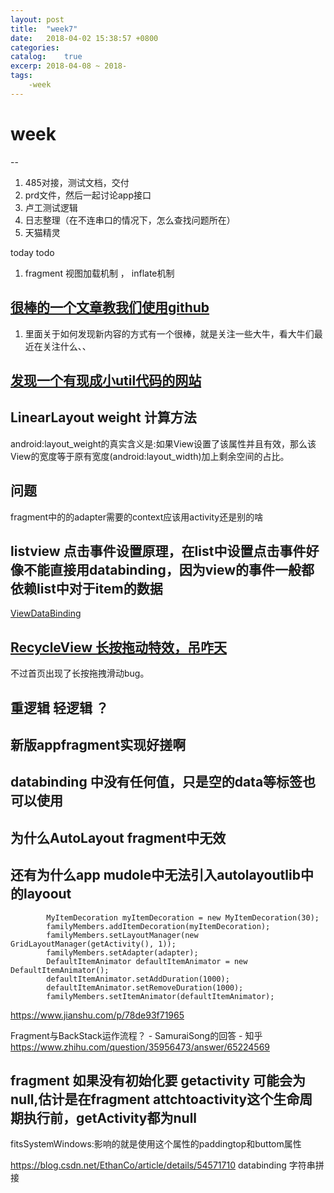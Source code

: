 ```yaml
---
layout: post
title:  "week7"
date:   2018-04-02 15:38:57 +0800
categories: 
catalog:    true
excerp: 2018-04-08 ~ 2018-
tags:
    -week
---
```

# week


--
1. 485对接，测试文档，交付
2. prd文件，然后一起讨论app接口
3. 卢工测试逻辑
4. 日志整理（在不连串口的情况下，怎么查找问题所在）
5. 天猫精灵

today todo
1. fragment 视图加载机制 ， inflate机制

## [很棒的一个文章教我们使用github](http://stormzhang.com/github/2016/07/28/learn-github-from-zero7/)

1. 里面关于如何发现新内容的方式有一个很棒，就是关注一些大牛，看大牛们最近在关注什么、、

## [发现一个有现成小util代码的网站](http://www.java2s.com/Tutorial/Java/0040__Data-Type/hexStringToByteArray.html)

## LinearLayout weight 计算方法

android:layout_weight的真实含义是:如果View设置了该属性并且有效，那么该 View的宽度等于原有宽度(android:layout_width)加上剩余空间的占比。

## 问题

fragment中的的adapter需要的context应该用activity还是别的啥

## listview 点击事件设置原理，在list中设置点击事件好像不能直接用databinding，因为view的事件一般都依赖list中对于item的数据

[ViewDataBinding](https://juejin.im/post/58400839ac502e006cbd0f31)

## [RecycleView 长按拖动特效，吊咋天](https://blog.csdn.net/yanzhenjie1003/article/details/51935982)

不过首页出现了长按拖拽滑动bug。   

## 重逻辑 轻逻辑 ？  

## 新版appfragment实现好搓啊

## databinding 中没有任何值，只是空的data等标签也可以使用

## 为什么AutoLayout fragment中无效

## 还有为什么app mudole中无法引入autolayoutlib中的layoout



~~~
        MyItemDecoration myItemDecoration = new MyItemDecoration(30);
        familyMembers.addItemDecoration(myItemDecoration);
        familyMembers.setLayoutManager(new GridLayoutManager(getActivity(), 1));
        familyMembers.setAdapter(adapter);
        DefaultItemAnimator defaultItemAnimator = new DefaultItemAnimator();
        defaultItemAnimator.setAddDuration(1000);
        defaultItemAnimator.setRemoveDuration(1000);
        familyMembers.setItemAnimator(defaultItemAnimator);
~~~

https://www.jianshu.com/p/78de93f71965

Fragment与BackStack运作流程？ - SamuraiSong的回答 - 知乎
https://www.zhihu.com/question/35956473/answer/65224569

## fragment 如果没有初始化要 getactivity 可能会为null,估计是在fragment attchtoactivity这个生命周期执行前，getActivity都为null 

fitsSystemWindows:影响的就是使用这个属性的paddingtop和buttom属性

https://blog.csdn.net/EthanCo/article/details/54571710 databinding 字符串拼接
